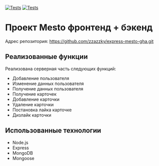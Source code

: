 [![Tests](../../actions/workflows/tests-13-sprint.yml/badge.svg)](../../actions/workflows/tests-13-sprint.yml) [![Tests](../../actions/workflows/tests-14-sprint.yml/badge.svg)](../../actions/workflows/tests-14-sprint.yml)
# Проект Mesto фронтенд + бэкенд
Адрес репозитория: https://github.com/zzazzky/express-mesto-gha.git

## Реализованные функции

Реализована серверная часть следующих функций:
+ Добавление пользователя
+ Изменение данных пользователя
+ Получение данных пользователя
+ Получение карточек
+ Добавление карточки
+ Удаление карточки
+ Постановка лайка карточке
+ Дизлайк карточки

## Использованные технологии

+ Node.js
+ Express
+ MongoDB
+ Mongoose
